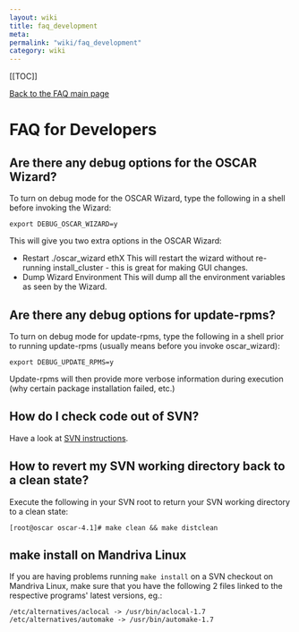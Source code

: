 ```yaml
---
layout: wiki
title: faq_development
meta: 
permalink: "wiki/faq_development"
category: wiki
---
```

<!-- Name: faq_development -->
<!-- Version: 3 -->
<!-- Author: valleegr -->

[[TOC]]

[Back to the FAQ main page](faq)

# FAQ for Developers

## Are there any debug options for the OSCAR Wizard?

To turn on debug mode for the OSCAR Wizard, type the following in a shell before invoking the Wizard:

    export DEBUG_OSCAR_WIZARD=y

This will give you two extra options in the OSCAR Wizard:

 * Restart ./oscar_wizard ethX
   This will restart the wizard without re-running install_cluster - this is great for making GUI changes.
 * Dump Wizard Environment
   This will dump all the environment variables as seen by the Wizard.

## Are there any debug options for update-rpms?

To turn on debug mode for update-rpms, type the following in a shell prior to running update-rpms (usually means before you invoke oscar_wizard):

    export DEBUG_UPDATE_RPMS=y

Update-rpms will then provide more verbose information during execution (why certain package installation failed, etc.)

## How do I check code out of SVN?

Have a look at [SVN instructions](SVNinstructions).

## How to revert my SVN working directory back to a clean state?

Execute the following in your SVN root to return your SVN working directory to a clean state:

    [root@oscar oscar-4.1]# make clean && make distclean

## make install on Mandriva Linux

If you are having problems running `make install` on a SVN checkout on Mandriva Linux, make sure that you have the following 2 files linked to the respective programs' latest versions, eg.:

    /etc/alternatives/aclocal -> /usr/bin/aclocal-1.7
    /etc/alternatives/automake -> /usr/bin/automake-1.7
